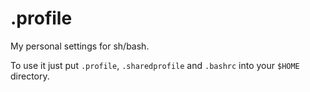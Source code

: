 # .profile
My personal settings for sh/bash.

To use it just put `.profile`, `.sharedprofile` and `.bashrc` into your `$HOME` directory.
